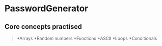 # PasswordGenerator

## Core concepts practised
> *Arrays
> *Random numbers
> *Functions
> *ASCII
> *Loops
> *Conditionals

